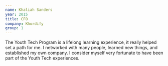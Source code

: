 ```yaml
---
name: Khaliah Sanders
year: 2015
title: CFO
company: Khordify
group: 1
---
```


The Youth Tech Program is a lifelong learning experience, it really helped set a path for me. I networked with many people, learned new things, and established my own company. I consider myself very fortunate to have been part of the Youth Tech experiences.